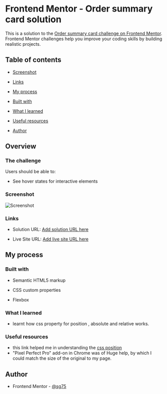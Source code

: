 # Frontend Mentor - Order summary card solution

This is a solution to the [Order summary card challenge on Frontend Mentor](https://www.frontendmentor.io/challenges/order-summary-component-QlPmajDUj). Frontend Mentor challenges help you improve your coding skills by building realistic projects.

## Table of contents

- [Screenshot](#screenshot)

- [Links](#links)

- [My process](#my-process)

- [Built with](#built-with)

- [What I learned](#what-i-learned)

- [Useful resources](#useful-resources)

- [Author](#author)

## Overview

### The challenge

Users should be able to:

- See hover states for interactive elements

### Screenshot

![Screenshot](./screenshot.jpg)

### Links

- Solution URL: [Add solution URL here](https://your-solution-url.com)

- Live Site URL: [Add live site URL here](https://your-live-site-url.com)

## My process

### Built with

- Semantic HTML5 markup

- CSS custom properties

- Flexbox

### What I learned

- learnt how css property for position , absolute and relative works.

### Useful resources

- this link helped me in understanding the <a href="https://youtu.be/K1naz9wBwKU?t=1396" target="__blank">css position</a>
- "Pixel Perfect Pro" add-on in Chrome was of Huge help, by which I could match the size of the original to my page.

## Author

- Frontend Mentor - [@sg75](https://www.frontendmentor.io/profile/yourusername)
